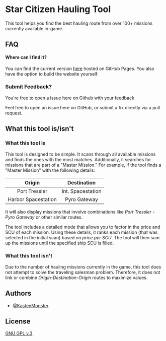 # Star Citizen Hauling Tool

This tool helps you find the best hauling route from over 100+ missions currently available in-game.

## FAQ

#### Where can I find it?

You can find the current version [here](https://kastenmonster.github.io/StarCitizenHaulingTool/) hosted on GitHub Pages. You also have the option to build the website yourself.

### Submit Feedback?

You're free to open a issue here on Github with your feedback

Feel free to open an issue here on GitHub, or submit a fix directly via a pull request.

## What this tool is/isn't

### What this tool is

This tool is designed to be simple. It scans through all available missions and finds the ones with the most matches. Additionally, it searches for missions that are part of a "Master Mission." For example, if the tool finds a "Master Mission" with the following details:

| Origin        | Destination      |
|:-------------:|:----------------:|
| Port Tressler | Int. Spacestation |
| Harbor Spacestation | Pyro Gateway |

It will also display missions that involve combinations like *Port Tressler - Pyro Gateway* or other similar routes.

The tool includes a detailed mode that allows you to factor in the price and SCU of each mission. Using these details, it ranks each mission (that was selected in the initial scan) based on *price per SCU*. The tool will then sum up the missions until the specified ship SCU is filled.

### What this tool isn't

Due to the number of hauling missions currently in the game, this tool does not attempt to solve the traveling salesman problem. Therefore, it does not link or combine *Origin-Destination-Origin* routes to maximize values.

## Authors

- [@KastenMonster](https://www.github.com/kastenmonster)

## License

[GNU GPL v.3](https://choosealicense.com/licenses/gpl-3.0/)
